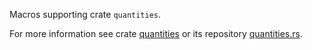 Macros supporting crate `quantities`.

For more information see crate 
[quantities](https://crates.io/crates/quantities) or its repository
[quantities.rs](https://github.com/mamrhein/quantities.rs).
